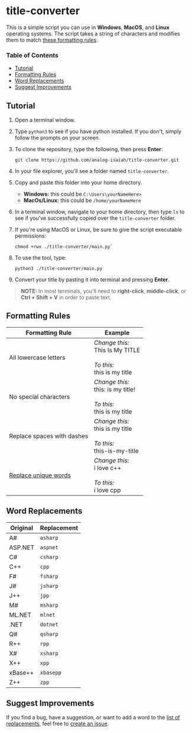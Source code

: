 # title-converter

This is a simple script you can use in **Windows**, **MacOS**, and **Linux** operating systems. The script takes a string of characters and modifies them to match [these formatting rules](#formatting-rules).

### Table of Contents
- [Tutorial](#tutorial)
- [Formatting Rules](#formatting-rules)
- [Word Replacements](#word-replacements)
- [Suggest Improvements](#suggest-improvements)

## Tutorial

1. Open a terminal window.

2. Type `python3` to see if you have python installed. If you don't, simply follow the prompts on your screen.

3. To clone the repository, type the following, then press **Enter**:

    ```
    git clone https://github.com/analog-isaiah/title-converter.git
    ```
4. In your file explorer, you'll see a folder named `title-converter`.

5. Copy and paste this folder into your home directory.

    - **Windows:** this could be `C:\Users\yourNameHere>`
    - **MacOs/Linux:** this could be `/home/yourNameHere`

6. In a terminal window, navigate to your home directory, then type `ls` to see if you've successfully copied over the `title-converter` folder.

7. If you're using MacOS or Linux, be sure to give the script executable permissions:

   ```
   chmod +rwx ./title-converter/main.py`
    ```

8. To use the tool, type:

    ```
    python3 ./title-converter/main.py
    ```

9. Convert your title by pasting it into terminal and pressing **Enter**.

> **NOTE:** In most terminals, you'll need to **right-click**, **middle-click**, or **Ctrl + Shift + V** in order to paste text.

## Formatting Rules

|Formatting Rule|Example|
|------|-------|
|All lowercase letters|_Change this:_</br>This Is My TITLE</br></br>_To this:_</br>this is my title|
|No special characters|_Change this:_</br>this: is my title!</br></br>_To this:_</br>this is my title|
|Replace spaces with dashes|_Change this:_</br>this is my title</br></br>_To this:_</br>this-is-my-title|
|[Replace unique words](#unique-tech-words)|_Change this:_</br>i love c++</br></br>_To this:_</br>i love cpp|

## Word Replacements

|Original|Replacement|
|--------|-----------|
|A#|`asharp`|
|ASP.NET|`aspnet`|
|C#|`csharp`|
|C++|`cpp`|
|F#|`fsharp`|
|J#|`jsharp`|
|J++|`jpp`|
|M#|`msharp`|
|ML.NET|`mlnet`|
|.NET|`dotnet`|
|Q#|`qsharp`|
|R++|`rpp`|
|X#|`xsharp`|
|X++|`xpp`|
|xBase++|`xbasepp`|
|Z++|`zpp`|

## Suggest Improvements

If you find a bug, have a suggestion, or want to add a word to the [list of replacements](#word-replacements), feel free to [create an issue](https://github.com/analog-isaiah/title-converter/issues/new/choose).
